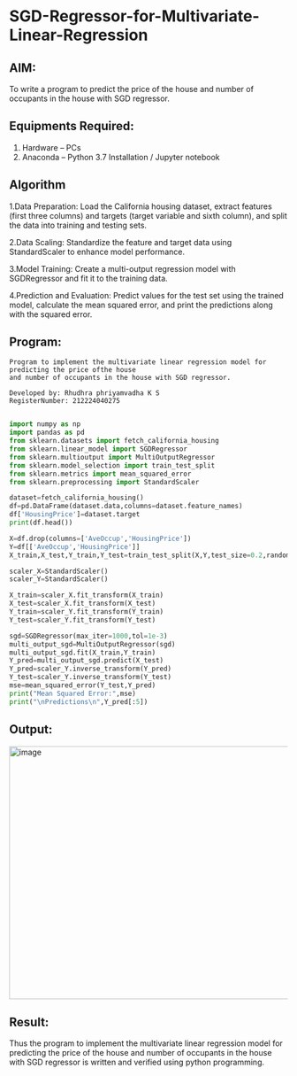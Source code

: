 # SGD-Regressor-for-Multivariate-Linear-Regression

## AIM:
To write a program to predict the price of the house and number of occupants in the house with SGD regressor.

## Equipments Required:
1. Hardware – PCs
2. Anaconda – Python 3.7 Installation / Jupyter notebook

## Algorithm

1.Data Preparation: Load the California housing dataset, extract features (first three columns) and targets (target variable and sixth column), and split the data into training and testing sets.

2.Data Scaling: Standardize the feature and target data using StandardScaler to enhance model performance.

3.Model Training: Create a multi-output regression model with SGDRegressor and fit it to the training data.

4.Prediction and Evaluation: Predict values for the test set using the trained model, calculate the mean squared error, and print the predictions along with the squared error.

## Program:
```
Program to implement the multivariate linear regression model for predicting the price ofthe house
and number of occupants in the house with SGD regressor.

Developed by: Rhudhra phriyamvadha K S
RegisterNumber: 212224040275
```
```python

import numpy as np
import pandas as pd
from sklearn.datasets import fetch_california_housing
from sklearn.linear_model import SGDRegressor
from sklearn.multioutput import MultiOutputRegressor
from sklearn.model_selection import train_test_split
from sklearn.metrics import mean_squared_error
from sklearn.preprocessing import StandardScaler

dataset=fetch_california_housing()
df=pd.DataFrame(dataset.data,columns=dataset.feature_names)
df['HousingPrice']=dataset.target
print(df.head())

X=df.drop(columns=['AveOccup','HousingPrice'])
Y=df[['AveOccup','HousingPrice']]
X_train,X_test,Y_train,Y_test=train_test_split(X,Y,test_size=0.2,random_state=42)

scaler_X=StandardScaler()
scaler_Y=StandardScaler()

X_train=scaler_X.fit_transform(X_train)
X_test=scaler_X.fit_transform(X_test)
Y_train=scaler_Y.fit_transform(Y_train)
Y_test=scaler_Y.fit_transform(Y_test)

sgd=SGDRegressor(max_iter=1000,tol=1e-3)
multi_output_sgd=MultiOutputRegressor(sgd)
multi_output_sgd.fit(X_train,Y_train)
Y_pred=multi_output_sgd.predict(X_test)
Y_pred=scaler_Y.inverse_transform(Y_pred)
Y_test=scaler_Y.inverse_transform(Y_test)
mse=mean_squared_error(Y_test,Y_pred)
print("Mean Squared Error:",mse)
print("\nPredictions\n",Y_pred[:5])

```

## Output:


<img width="921" height="457" alt="image" src="https://github.com/user-attachments/assets/7c45e2de-853a-484e-8ebc-6618456f201e" />


## Result:
Thus the program to implement the multivariate linear regression model for predicting the price of the house and number of occupants in the house with SGD regressor is written and verified using python programming.
